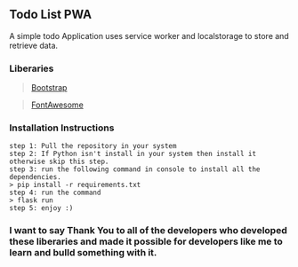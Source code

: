 ## Todo List PWA

A simple todo Application uses service worker and localstorage to store and retrieve data.

### Liberaries

> [Bootstrap](https://getbootstrap.com)

> [FontAwesome](https://fontawesome.com/)

### Installation Instructions

```
step 1: Pull the repository in your system
step 2: If Python isn't install in your system then install it otherwise skip this step.
step 3: run the following command in console to install all the dependencies.
> pip install -r requirements.txt
step 4: run the command
> flask run
step 5: enjoy :)
```

### I want to say Thank You to all of the developers who developed these liberaries and made it possible for developers like me to learn and bulld something with it.
